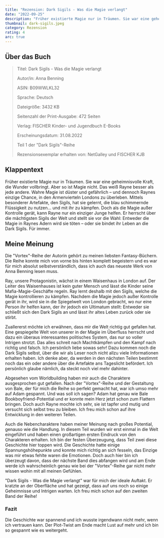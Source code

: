 ```yaml
---
title: "Rezension: Dark Sigils - Was die Magie verlangt"
date: "2022-09-25"
description: "Früher existierte Magie nur in Träumen. Sie war eine geheimnisvolle Kraft, die Wunder vollbringt. Aber so ist Magie nicht. Das weiß Rayne besser als jede andere. Wahre Magie ist düster und gefährlich – und dennoch Raynes einzige Chance, in den Armenvierteln Londons zu überleben."
thumbnail: dark-sigils.jpeg
category: Rezension
rating: 4
arc: true
---
```


## Über das Buch
> Titel: Dark Sigils - Was die Magie verlangt
>
> Autor/in: Anna Benning
>
> ASIN: B09WWLKL32
>
> Sprache: Deutsch
>
> Dateigröße: 3432 KB
>
> Seitenzahl der Print-Ausgabe: 472 Seiten
>
> Verlag: FISCHER Kinder- und Jugendbuch E-Books
>
> Erscheinungsdatum: 31.08.2022
>
> Teil 1 der "Dark Sigils"-Reihe
>
> Rezensionsexemplar erhalten von: NetGalley und FISCHER KJB

## Klappentext
Früher existierte Magie nur in Träumen. Sie war eine geheimnisvolle Kraft, die Wunder vollbringt. Aber so ist Magie nicht. Das weiß Rayne besser als jede andere. Wahre Magie ist düster und gefährlich – und dennoch Raynes einzige Chance, in den Armenvierteln Londons zu überleben. Mittels besonderer Artefakte, den Sigils, hat sie gelernt, die blau schimmernde Flüssigkeit zu nutzen... und mit ihr zu kämpfen. Doch als die Magie außer Kontrolle gerät, kann Rayne nur ein einziger Junge helfen. Er herrscht über die mächtigsten Sigils der Welt und stellt sie vor die Wahl: Entweder die Magie in Raynes Adern wird sie töten – oder sie bindet ihr Leben an die Dark Sigils. Für immer.

## Meine Meinung
Die "Vortex"-Reihe der Autorin gehört zu meinen liebsten Fantasy-Büchern. Die Reihe konnte mich von vorne bis hinten komplett begeistern und es war für mich absolut selbstverständlich, dass ich auch das neueste Werk von Anna Benning lesen muss.

Ray, unsere Protagonistin, wächst in einem Waisenhaus in London auf. Der Leiter des Waisenhauses ist kein guter Mensch und lässt die Kinder seine Mafia-Magie-Geschäfte regeln. Ray lernt deshalb mit den Sigils, welche die Magie kontrollieren zu kämpfen. Nachdem die Magie jedoch außer Kontrolle gerät in ihr, wird sie in die Spiegelwelt von London gebracht, wo nur eine Person ihr helfen kann, der ihr jedoch ein Ultimatum stellt: Entweder sie schließt sich den Dark Sigils an und lässt ihr altes Leben zurück oder sie stirbt.

Zuallererst möchte ich erwähnen, dass mir die Welt richtig gut gefallen hat. Eine gespiegelte Welt von unserer in der Magie im Überfluss herrscht und dazu ein überaus interessantes politisches System, das nur so voller Intrigen strotzt. Das alles schreit nach Machtkämpfen und den Kampf nach richtig und falsch. Ich persönlich liebe sowas sehr! Dazu kommen noch die Dark Sigils selbst, über die wir als Leser noch nicht allzu viele Informationen erhalten haben. Ich denke aber, da werden in den nächsten Teilen bestimmt noch das ein oder andere über die Artefakte ans Tageslicht befördert. Ich persönlich glaube nämlich, da steckt noch viel mehr dahinter.

Abgesehen vom Worldbuilding haben mir auch die Charaktere ausgesprochen gut gefallen. Nach der "Vortex"-Reihe und der Gestaltung von Bale, der für mich die Reihe so perfekt gemacht hat, war ich umso mehr auf Adam gespannt. Und was soll ich sagen? Adam hat genau wie Bale Bookboyfriend-Potential und er konnte mein Herz jetzt schon zum Flattern bringen. Doch auch Rayne mochte ich sehr, sie ist tapfer und mutig und versucht sich selbst treu zu bleiben. Ich freu mich schon auf ihre Entwicklung in den weiteren Teilen.

Auch die Nebencharaktere haben meiner Meinung nach großes Potential, genauso wie die Handlung. In diesem Teil wurden wir erst einmal in die Welt eingeführt und haben einen großartigen ersten Eindruck von den Charakteren erhalten. Ich bin der festen Überzeugung, dass Teil zwei diese Geschichte hier toppen wird. Die Geschichte hatte einige Spannungshöhepunkte und konnte mich richtig an sich fesseln, das Einzige was mir etwas fehlte waren die Emotionen. Doch auch hier bin ich überzeugt davon, dass der nächste Band dies abfangen wird und am Ende werde ich wahrscheinlich genau wie bei der "Vortex"-Reihe gar nicht mehr wissen wohin mit all meinen Gefühlen.

"Dark Sigils - Was die Magie verlangt" war für mich der ideale Auftakt. Er kratzte an der Oberfläche und hat gezeigt, dass auf uns noch so einige Geheimnisse und Intrigen warten. Ich freu mich schon auf den zweiten Band der Reihe!

### Fazit
Die Geschichte war spannend und ich wusste irgendwann nicht mehr, wenn ich vertrauen kann. Der Plot-Twist am Ende macht Lust auf mehr und ich bin so gespannt wie es weitergeht.
